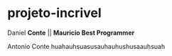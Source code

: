 # projeto-incrivel

Daniel **Conte** || **Mauricio Best Programmer**

Antonio Conte huahauhsuasusauhauhushusaauhsuah